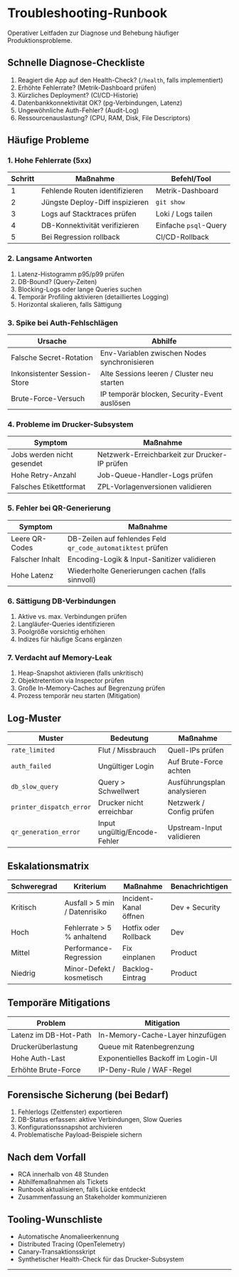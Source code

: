 # Troubleshooting-Runbook

Operativer Leitfaden zur Diagnose und Behebung häufiger Produktionsprobleme.

## Schnelle Diagnose-Checkliste

1. Reagiert die App auf den Health-Check? (`/health`, falls implementiert)
2. Erhöhte Fehlerrate? (Metrik-Dashboard prüfen)
3. Kürzliches Deployment? (CI/CD-Historie)
4. Datenbankkonnektivität OK? (pg-Verbindungen, Latenz)
5. Ungewöhnliche Auth-Fehler? (Audit-Log)
6. Ressourcenauslastung? (CPU, RAM, Disk, File Descriptors)

## Häufige Probleme

### 1. Hohe Fehlerrate (5xx)

| Schritt | Maßnahme                        | Befehl/Tool           |
| ------- | ------------------------------- | --------------------- |
| 1       | Fehlende Routen identifizieren  | Metrik-Dashboard      |
| 2       | Jüngste Deploy-Diff inspizieren | `git show`            |
| 3       | Logs auf Stacktraces prüfen     | Loki / Logs tailen    |
| 4       | DB-Konnektivität verifizieren   | Einfache `psql`-Query |
| 5       | Bei Regression rollback         | CI/CD-Rollback        |

### 2. Langsame Antworten

1. Latenz-Histogramm p95/p99 prüfen
2. DB-Bound? (Query-Zeiten)
3. Blocking-Logs oder lange Queries suchen
4. Temporär Profiling aktivieren (detailliertes Logging)
5. Horizontal skalieren, falls Sättigung

### 3. Spike bei Auth-Fehlschlägen

| Ursache                      | Abhilfe                                      |
| ---------------------------- | -------------------------------------------- |
| Falsche Secret-Rotation      | Env-Variablen zwischen Nodes synchronisieren |
| Inkonsistenter Session-Store | Alte Sessions leeren / Cluster neu starten   |
| Brute-Force-Versuch          | IP temporär blocken, Security-Event auslösen |

### 4. Probleme im Drucker-Subsystem

| Symptom                    | Maßnahme                                      |
| -------------------------- | --------------------------------------------- |
| Jobs werden nicht gesendet | Netzwerk-Erreichbarkeit zur Drucker-IP prüfen |
| Hohe Retry-Anzahl          | Job-Queue-Handler-Logs prüfen                 |
| Falsches Etikettformat     | ZPL-Vorlagenversionen validieren              |

### 5. Fehler bei QR-Generierung

| Symptom         | Maßnahme                                                    |
| --------------- | ----------------------------------------------------------- |
| Leere QR-Codes  | DB-Zeilen auf fehlendes Feld `qr_code_automatiktest` prüfen |
| Falscher Inhalt | Encoding-Logik & Input-Sanitizer validieren                 |
| Hohe Latenz     | Wiederholte Generierungen cachen (falls sinnvoll)           |

### 6. Sättigung DB-Verbindungen


1. Aktive vs. max. Verbindungen prüfen
2. Langläufer-Queries identifizieren
3. Poolgröße vorsichtig erhöhen
4. Indizes für häufige Scans ergänzen

### 7. Verdacht auf Memory-Leak


1. Heap-Snapshot aktivieren (falls unkritisch)
2. Objektretention via Inspector prüfen
3. Große In-Memory-Caches auf Begrenzung prüfen
4. Prozess temporär neu starten (Mitigation)

## Log-Muster

| Muster                   | Bedeutung                    | Maßnahme                    |
| ------------------------ | ---------------------------- | --------------------------- |
| `rate_limited`           | Flut / Missbrauch            | Quell-IPs prüfen            |
| `auth_failed`            | Ungültiger Login             | Auf Brute-Force achten      |
| `db_slow_query`          | Query > Schwellwert          | Ausführungsplan analysieren |
| `printer_dispatch_error` | Drucker nicht erreichbar     | Netzwerk / Config prüfen    |
| `qr_generation_error`    | Input ungültig/Encode-Fehler | Upstream-Input validieren   |

## Eskalationsmatrix

| Schweregrad | Kriterium                     | Maßnahme              | Benachrichtigen |
| ----------- | ----------------------------- | --------------------- | --------------- |
| Kritisch    | Ausfall > 5 min / Datenrisiko | Incident-Kanal öffnen | Dev + Security  |
| Hoch        | Fehlerrate > 5 % anhaltend    | Hotfix oder Rollback  | Dev             |
| Mittel      | Performance-Regression        | Fix einplanen         | Product         |
| Niedrig     | Minor-Defekt / kosmetisch     | Backlog-Eintrag       | Product         |

## Temporäre Mitigations

| Problem               | Mitigation                         |
| --------------------- | ---------------------------------- |
| Latenz im DB-Hot-Path | In-Memory-Cache-Layer hinzufügen   |
| Druckerüberlastung    | Queue mit Ratenbegrenzung          |
| Hohe Auth-Last        | Exponentielles Backoff im Login-UI |
| Erhöhte Brute-Force   | IP-Deny-Rule / WAF-Regel           |

## Forensische Sicherung (bei Bedarf)

1. Fehlerlogs (Zeitfenster) exportieren
2. DB-Status erfassen: aktive Verbindungen, Slow Queries
3. Konfigurationssnapshot archivieren
4. Problematische Payload-Beispiele sichern

## Nach dem Vorfall

* RCA innerhalb von 48 Stunden
* Abhilfemaßnahmen als Tickets
* Runbook aktualisieren, falls Lücke entdeckt
* Zusammenfassung an Stakeholder kommunizieren

## Tooling-Wunschliste

* Automatische Anomalieerkennung
* Distributed Tracing (OpenTelemetry)
* Canary-Transaktionsskript
* Synthetischer Health-Check für das Drucker-Subsystem

---
